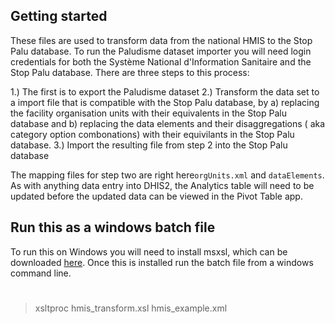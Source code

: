 


## Getting started

These files are used to transform data from the national HMIS to the Stop Palu database.
To run the Paludisme dataset importer you will need login credentials for both the Système National d'Information Sanitaire and the Stop Palu database. There are three steps to this process:

1.)  The first is to export the Paludisme dataset
2.) Transform the data set to a import file that is compatible with the Stop Palu database, by a) replacing the facility organisation units with their equivalents in the Stop Palu database and b) replacing the data elements and their disaggregations ( aka category option combonations) with their equivilants in the Stop Palu database. 
3.) Import the resulting file from step 2 into the Stop Palu database


The mapping files for step two are right here`orgUnits.xml` and `dataElements`. As with anything data entry into DHIS2, the Analytics table will need to be updated before the updated data can be viewed in the Pivot Table app.


## Run this as a windows batch file

To run this on Windows you will need to install msxsl, which can be downloaded [here](https://www.microsoft.com/en-us/download/details.aspx?id=21714). Once this is installed run the batch file from a windows command line.

# 

> xsltproc hmis_transform.xsl hmis_example.xml
